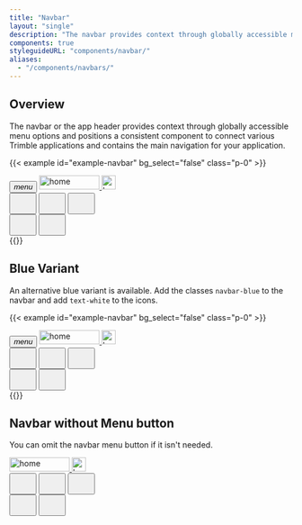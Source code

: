 ```yaml
---
title: "Navbar"
layout: "single"
description: "The navbar provides context through globally accessible menu options."
components: true
styleguideURL: "components/navbar/"
aliases:
  - "/components/navbars/"
---
```


## Overview

The navbar or the app header provides context through globally accessible menu options and positions a consistent component to connect various Trimble applications and contains the main navigation for your application.

<!-- prettier-ignore-start -->
{{< example id="example-navbar" bg_select="false" class="p-0" >}}
<nav class="navbar nav navbar-expand-sm modus-header">
  <button class="btn btn-lg btn-icon-only btn-text-dark" id="menuButton" href="#overview" data-toggle="#" type="button">
    <i class="modus-icons notranslate" aria-hidden="true">menu</i>
  </button>
  <a href="#overview" class="navbar-brand mr-auto ml-2">
    <img src="https://modus-bootstrap.trimble.com/img/trimble-logo.svg" width="107" height="25" class="img-fluid d-none d-sm-block" alt="home">
    <img src="https://modus-bootstrap.trimble.com/img/trimble-icon.svg" class="d-block d-sm-none" height="25" width="25" alt="home">
  </a>
  <div class="collapse navbar-collapse">
    <div class="navbar-nav ml-auto">
      <button type="button" class="btn btn-lg btn-icon-only btn-text-dark ml-2 p-2" data-toggle="tooltip"
         data-placement="bottom" title="Notifications">
        <svg width="32" height="32" fill="currentColor">
          <use xlink:href="/modus-solid-icons.svg#notifications" /></svg>
      </button>
      <button type="button" class="btn btn-lg btn-icon-only btn-text-dark ml-2 p-2" data-toggle="tooltip"
         data-placement="bottom" title="Help">
        <svg width="32" height="32" fill="currentColor">
          <use xlink:href="/modus-solid-icons.svg#help" /></svg>
      </button>
      <button type="button" class="btn btn-lg btn-icon-only btn-text-dark ml-2 p-2" data-toggle="tooltip"
         data-placement="bottom" title="Applications">
        <svg width="32" height="32" fill="currentColor">
          <use xlink:href="/modus-solid-icons.svg#apps" /></svg>
      </button>
    </div>
  </div>
  <button type="button" aria-label="Menu" class="btn btn-lg btn-icon-only btn-text-dark d-block d-sm-none p-2">
    <svg width="32" height="32" fill="currentColor">
          <use xlink:href="/modus-solid-icons.svg#more-vertical" /></svg>
  </button>
  <button type="button" class="btn btn-lg btn-icon-only rounded-circle border-white ml-2 border-0 p-2"
         data-toggle="tooltip" data-placement="bottom" data-html="true"
         title="<div class=text-left>MyTrimble<br>Stephanie Carter<br>stephanie_carter@example.com</div>">
         <svg width="32" height="32" fill="currentColor">
          <use xlink:href="/modus-solid-icons.svg#person-account" /></svg>
  </button>
</nav>
{{</ example >}}
<!-- prettier-ignore-end -->

## Blue Variant

An alternative blue variant is available. Add the classes `navbar-blue` to the navbar and add `text-white` to the icons.

<!-- prettier-ignore-start -->
{{< example id="example-navbar" bg_select="false" class="p-0" >}}
<nav class="navbar navbar-blue nav navbar-expand-sm modus-header py-1">
  <button class="btn btn-lg btn-icon-only p-2" href="#overview" data-toggle="#" type="button">
    <i class="modus-icons notranslate" aria-hidden="true">menu</i>
  </button>
  <a href="#blue-variant" class="navbar-brand mr-auto ml-2">
    <img src="https://modus-bootstrap.trimble.com/img/trimble-logo-rev.svg" width="107" height="25" class="img-fluid d-none d-sm-block" alt="home">
    <img src="https://modus-bootstrap.trimble.com/img/trimble-icon-rev.svg" class="d-block d-sm-none" height="25" width="25" alt="home">
  </a>
  <div class="collapse navbar-collapse">
    <div class="navbar-nav ml-auto">
      <button type="button" class="btn btn-lg btn-icon-only ml-2 p-2" data-toggle="tooltip"
         data-placement="bottom" title="Notifications">
        <svg width="32" height="32" fill="currentColor">
          <use xlink:href="/modus-solid-icons.svg#notifications" /></svg>
      </button>
      <button type="button" class="btn btn-lg btn-icon-only ml-2 p-2" data-toggle="tooltip"
         data-placement="bottom" title="Help">
        <svg width="32" height="32" fill="currentColor">
          <use xlink:href="/modus-solid-icons.svg#help" /></svg>
      </button>
      <button type="button" class="btn btn-lg btn-icon-only ml-2 p-2" data-toggle="tooltip"
         data-placement="bottom" title="Applications">
        <svg width="32" height="32" fill="currentColor">
          <use xlink:href="/modus-solid-icons.svg#apps" /></svg>
      </button>
    </div>
  </div>
  <button type="button" aria-label="Menu" class="btn btn-lg btn-icon-only d-block d-sm-none p-2">
    <svg width="32" height="32" fill="currentColor">
          <use xlink:href="/modus-solid-icons.svg#more-vertical" /></svg>
  </button>
  <button type="button" class="btn btn-lg btn-icon-only rounded-circle ml-2 border-0 p-2"
         data-toggle="tooltip" data-placement="bottom" data-html="true"
         title="<div class=text-left>MyTrimble<br>Stephanie Carter<br>stephanie_carter@example.com</div>">
         <svg width="32" height="32" fill="currentColor">
          <use xlink:href="/modus-solid-icons.svg#person-account" /></svg>
  </button>
</nav>
{{</ example >}}
<!-- prettier-ignore-end -->

## Navbar without Menu button

You can omit the navbar menu button if it isn't needed.

<nav class="navbar navbar-blue nav navbar-expand-sm">
  <a href="#navbar-example" class="navbar-brand mr-auto ml-2">
    <img src="https://modus-bootstrap.trimble.com/img/trimble-logo-rev.svg" width="107" height="25" class="img-fluid d-none d-sm-block" alt="home">
    <img src="https://modus-bootstrap.trimble.com/img/trimble-icon-rev.svg" class="d-block d-sm-none" height="25" width="25" alt="home">
  </a>
  <div class="collapse navbar-collapse">
    <div class="navbar-nav ml-auto">
      <button type="button" class="btn btn-lg btn-icon-only ml-2 p-2" data-toggle="tooltip"
         data-placement="bottom" title="Notifications">
        <svg width="32" height="32" fill="currentColor">
          <use xlink:href="/modus-solid-icons.svg#notifications" /></svg>
      </button>
      <button type="button" class="btn btn-lg btn-icon-only ml-2 p-2" data-toggle="tooltip"
         data-placement="bottom" title="Help">
        <svg width="32" height="32" fill="currentColor">
          <use xlink:href="/modus-solid-icons.svg#help" /></svg>
      </button>
      <button type="button" class="btn btn-lg btn-icon-only ml-2 p-2" data-toggle="tooltip"
         data-placement="bottom" title="Applications">
        <svg width="32" height="32" fill="currentColor">
          <use xlink:href="/modus-solid-icons.svg#apps" /></svg>
      </button>
    </div>
  </div>
  <button type="button" aria-label="Menu" class="btn btn-lg btn-icon-only d-block d-sm-none p-2">
    <svg width="32" height="32" fill="currentColor">
          <use xlink:href="/modus-solid-icons.svg#more-vertical" /></svg>
  </button>
  <button type="button" class="btn btn-lg btn-icon-only ml-2 border-0 p-2"
         data-toggle="tooltip" data-placement="bottom" data-html="true"
         title="<div class=text-left>MyTrimble<br>Stephanie Carter<br>stephanie_carter@example.com</div>">
         <svg width="32" height="32" fill="currentColor">
          <use xlink:href="/modus-solid-icons.svg#person-account" /></svg>
  </button>
</nav>

<!-- enable tooltips everywhere -->
<script>
$(function () {
  $('[data-toggle="tooltip"]').tooltip()
});
</script>
